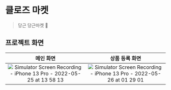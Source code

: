 # 클로즈 마켓

> 당근 당근마켓 🥕 

## 프로젝트 화면 

|메인 화면|상품 등록 화면 |
|:---:|:---:|
|![Simulator Screen Recording - iPhone 13 Pro - 2022-05-25 at 13 58 13](https://user-images.githubusercontent.com/94151993/170183203-1ce37a8e-b46e-40c1-982e-a39998cf8f89.gif)|![Simulator Screen Recording - iPhone 13 Pro - 2022-05-26 at 01 29 01](https://user-images.githubusercontent.com/94151993/170314890-dfeccb26-314a-4d11-b7b1-d4e92c6da91b.gif)|

